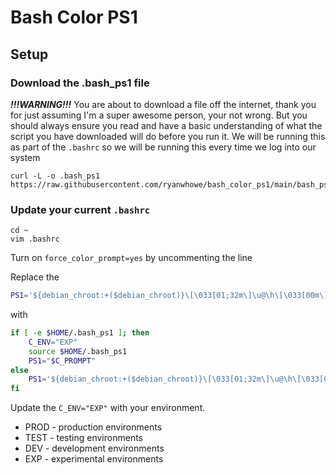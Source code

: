 # Bash Color PS1

## Setup

### Download the .bash_ps1 file
***!!!WARNING!!!*** You are about to download a file off the internet, thank you for just assuming I'm a super awesome person, your not wrong. But you should always ensure you read and have a basic understanding of what the script you have downloaded will do before you run it.  We will be running this as part of the `.bashrc` so we will be running this every time we log into our system

```shell
curl -L -o .bash_ps1 https://raw.githubusercontent.com/ryanwhowe/bash_color_ps1/main/bash_ps1
```

### Update your current `.bashrc`
```shell
cd ~
vim .bashrc
```

Turn on `force_color_prompt=yes` by uncommenting the line

Replace the 
```sh
PS1='${debian_chroot:+($debian_chroot)}\[\033[01;32m\]\u@\h\[\033[00m\]:\[\033[01;34m\]\w\[\033[00m\]\$ '
```

with

```sh
if [ -e $HOME/.bash_ps1 ]; then
    C_ENV="EXP"
    source $HOME/.bash_ps1
    PS1="$C_PROMPT"
else
    PS1='${debian_chroot:+($debian_chroot)}\[\033[01;32m\]\u@\h\[\033[00m\]:\[\033[01;34m\]\w\[\033[00m\]\$ '
fi
```

Update the `C_ENV="EXP"` with your environment.

* PROD - production environments
* TEST - testing environments
* DEV - development environments
* EXP - experimental environments
